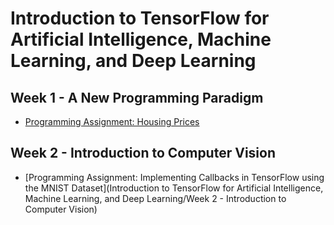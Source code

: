 # Introduction to TensorFlow for Artificial Intelligence, Machine Learning, and Deep Learning
## Week 1 - A New Programming Paradigm
- [Programming Assignment: Housing Prices](https://github.com/hbanduong/Machine-Learning-Course/blob/main/Introduction%20to%20TensorFlow%20for%20Artificial%20Intelligence%2C%20Machine%20Learning%2C%20and%20Deep%20Learning/Week%201%20-%20A%20New%20Programming%20Paradigm/C1W1_Assignment.ipynb)
## Week 2 - Introduction to Computer Vision
- [Programming Assignment: Implementing Callbacks in TensorFlow using the MNIST Dataset](Introduction to TensorFlow for Artificial Intelligence, Machine Learning, and Deep Learning/Week 2 - Introduction to Computer Vision)
